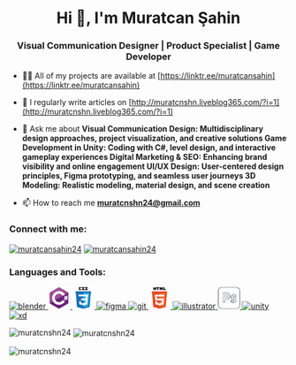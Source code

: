 <h1 align="center">Hi 👋, I'm Muratcan Şahin</h1>
<h3 align="center">Visual Communication Designer | Product Specialist | Game Developer</h3>

- 👨‍💻 All of my projects are available at [https://linktr.ee/muratcansahin](https://linktr.ee/muratcansahin)

- 📝 I regularly write articles on [http://muratcnshn.liveblog365.com/?i=1](http://muratcnshn.liveblog365.com/?i=1)

- 💬 Ask me about **Visual Communication Design: Multidisciplinary design approaches, project visualization, and creative solutions Game Development in Unity: Coding with C#, level design, and interactive gameplay experiences Digital Marketing & SEO: Enhancing brand visibility and online engagement UI/UX Design: User-centered design principles, Figma prototyping, and seamless user journeys 3D Modeling: Realistic modeling, material design, and scene creation**

- 📫 How to reach me **muratcnshn24@gmail.com**

<h3 align="left">Connect with me:</h3>
<p align="left">
<a href="https://linkedin.com/in/muratcansahin24" target="blank"><img align="center" src="https://raw.githubusercontent.com/rahuldkjain/github-profile-readme-generator/master/src/images/icons/Social/linked-in-alt.svg" alt="muratcansahin24" height="30" width="40" /></a>
<a href="https://www.behance.net/muratcansahin24" target="blank"><img align="center" src="https://raw.githubusercontent.com/rahuldkjain/github-profile-readme-generator/master/src/images/icons/Social/behance.svg" alt="muratcansahin24" height="30" width="40" /></a>
</p>

<h3 align="left">Languages and Tools:</h3>
<p align="left"> <a href="https://www.blender.org/" target="_blank" rel="noreferrer"> <img src="https://download.blender.org/branding/community/blender_community_badge_white.svg" alt="blender" width="40" height="40"/> </a> <a href="https://www.w3schools.com/cs/" target="_blank" rel="noreferrer"> <img src="https://raw.githubusercontent.com/devicons/devicon/master/icons/csharp/csharp-original.svg" alt="csharp" width="40" height="40"/> </a> <a href="https://www.w3schools.com/css/" target="_blank" rel="noreferrer"> <img src="https://raw.githubusercontent.com/devicons/devicon/master/icons/css3/css3-original-wordmark.svg" alt="css3" width="40" height="40"/> </a> <a href="https://www.figma.com/" target="_blank" rel="noreferrer"> <img src="https://www.vectorlogo.zone/logos/figma/figma-icon.svg" alt="figma" width="40" height="40"/> </a> <a href="https://git-scm.com/" target="_blank" rel="noreferrer"> <img src="https://www.vectorlogo.zone/logos/git-scm/git-scm-icon.svg" alt="git" width="40" height="40"/> </a> <a href="https://www.w3.org/html/" target="_blank" rel="noreferrer"> <img src="https://raw.githubusercontent.com/devicons/devicon/master/icons/html5/html5-original-wordmark.svg" alt="html5" width="40" height="40"/> </a> <a href="https://www.adobe.com/in/products/illustrator.html" target="_blank" rel="noreferrer"> <img src="https://www.vectorlogo.zone/logos/adobe_illustrator/adobe_illustrator-icon.svg" alt="illustrator" width="40" height="40"/> </a> <a href="https://www.photoshop.com/en" target="_blank" rel="noreferrer"> <img src="https://raw.githubusercontent.com/devicons/devicon/master/icons/photoshop/photoshop-line.svg" alt="photoshop" width="40" height="40"/> </a> <a href="https://unity.com/" target="_blank" rel="noreferrer"> <img src="https://www.vectorlogo.zone/logos/unity3d/unity3d-icon.svg" alt="unity" width="40" height="40"/> </a> <a href="https://www.adobe.com/products/xd.html" target="_blank" rel="noreferrer"> <img src="https://cdn.worldvectorlogo.com/logos/adobe-xd.svg" alt="xd" width="40" height="40"/> </a> </p>

<p><img align="left" src="https://github-readme-stats.vercel.app/api/top-langs?username=muratcnshn24&show_icons=true&locale=en&layout=compact" alt="muratcnshn24" /></p>

<p>&nbsp;<img align="center" src="https://github-readme-stats.vercel.app/api?username=muratcnshn24&show_icons=true&locale=en" alt="muratcnshn24" /></p>

<p><img align="center" src="https://github-readme-streak-stats.herokuapp.com/?user=muratcnshn24&" alt="muratcnshn24" /></p>
